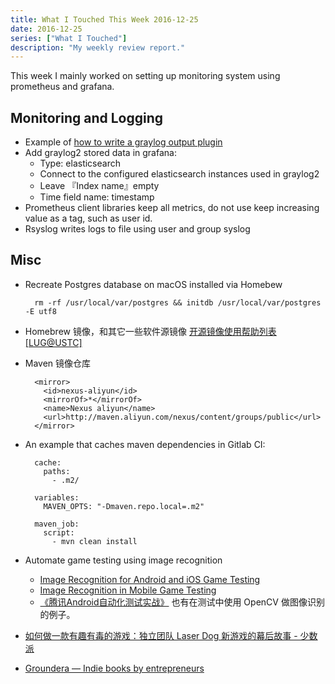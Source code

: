 ```yaml
---
title: What I Touched This Week 2016-12-25
date: 2016-12-25
series: ["What I Touched"]
description: "My weekly review report."
---
```


This week I mainly worked on setting up monitoring system using prometheus and grafana.

<!--more-->

## Monitoring and Logging

- Example of [how to write a graylog output plugin][1]
- Add graylog2 stored data in grafana:
	- Type: elasticsearch
	- Connect to the configured elasticsearch instances used in graylog2
	- Leave 『Index name』empty
	- Time field name: timestamp
- Prometheus client libraries keep all metrics, do not use keep increasing value as a tag, such as user id.
 - Rsyslog writes logs to file using user and group syslog

## Misc

- Recreate Postgres database on macOS installed via Homebew

        rm -rf /usr/local/var/postgres && initdb /usr/local/var/postgres -E utf8

- Homebrew 镜像，和其它一些软件源镜像 [开源镜像使用帮助列表 [LUG@USTC]][2]
- Maven 镜像仓库

        <mirror>
          <id>nexus-aliyun</id>
          <mirrorOf>*</mirrorOf>
          <name>Nexus aliyun</name>
          <url>http://maven.aliyun.com/nexus/content/groups/public</url>
        </mirror> 

- An example that caches maven dependencies in Gitlab CI:

        cache:
          paths:
            - .m2/
        
        variables:
          MAVEN_OPTS: "-Dmaven.repo.local=.m2"
        
        maven_job:
          script:
            - mvn clean install

- Automate game testing using image recognition
  - [Image Recognition for Android and iOS Game Testing][3]
  - [Image Recognition in Mobile Game Testing][4]
  - [《腾讯Android自动化测试实战》][5] 也有在测试中使用 OpenCV 做图像识别的例子。
- [如何做一款有趣有毒的游戏：独立团队 Laser Dog 新游戏的幕后故事 - 少数派][6]
- [Groundera — Indie books by entrepreneurs][7]


[1]:  [graylog-plugin-slack/SlackMessageOutput.java%20at%20master%20%C2%B7%20Graylog2/graylog-plugin-slack](%20https://github.com/Graylog2/graylog-plugin-slack/blob/master/src/main/java/org/graylog2/plugins/slack/output/SlackMessageOutput.java%20)
[2]:  https://lug.ustc.edu.cn/wiki/mirrors/help
[3]:  http://bitbar.com/how-to-use-image-recognition-for-mobile-app-and-game-testing/
[4]:  http://bitbar.com/mobile-game-testing-part-2-ui-and-functionality-image-recognition/
[5]:  https://item.jd.com/11985901.html
[6]:  http://sspai.com/36392
[7]:  https://groundera.com/

